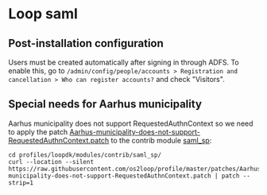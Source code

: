 # Loop saml

## Post-installation configuration

Users must be created automatically after signing in through ADFS. To
enable this, go to `/admin/config/people/accounts > Registration and
cancellation > Who can register accounts?` and check "Visitors".


## Special needs for Aarhus municipality

Aarhus municipality does not support RequestedAuthnContext so we need
to apply the patch
[Aarhus-municipality-does-not-support-RequestedAuthnContext.patch](https://raw.githubusercontent.com/os2loop/profile/master/patches/Aarhus-municipality-does-not-support-RequestedAuthnContext.patch)
to the contrib module
[saml_sp](https://www.drupal.org/project/saml_sp):

```
cd profiles/loopdk/modules/contrib/saml_sp/
curl --location --silent https://raw.githubusercontent.com/os2loop/profile/master/patches/Aarhus-municipality-does-not-support-RequestedAuthnContext.patch | patch --strip=1
```
